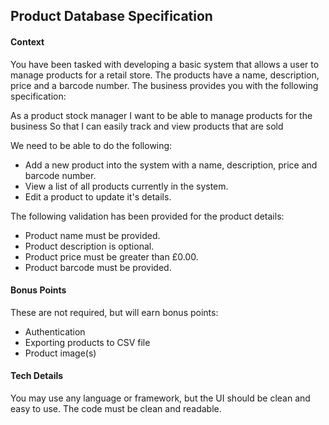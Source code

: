 ## Product Database Specification

#### Context

You have been tasked with developing a basic system that allows a user to manage products for a retail store. The products have a name, description, price and a barcode number. The business provides you with the following specification:

As a product stock manager
I want to be able to manage products for the business
So that I can easily track and view products that are sold

We need to be able to do the following:

- Add a new product into the system with a name, description, price and barcode number.
- View a list of all products currently in the system.
- Edit a product to update it's details.

The following validation has been provided for the product details:

- Product name must be provided.
- Product description is optional.
- Product price must be greater than £0.00.
- Product barcode must be provided.

#### Bonus Points

These are not required, but will earn bonus points:

- Authentication
- Exporting products to CSV file
- Product image(s)

#### Tech Details

You may use any language or framework, but the UI should be clean and easy to use. The code must be clean and readable.
